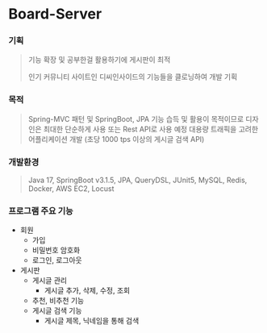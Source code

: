 # Board-Server

### 기획
> 기능 확장 및 공부한걸 활용하기에 게시판이 최적
>
> 인기 커뮤니티 사이트인 디씨인사이드의 기능들을 클로닝하여 개발 기획

### 목적
> Spring-MVC 패턴 및 SpringBoot, JPA 기능 습득 및 활용이 목적이므로 디자인은 최대한 단순하게 사용 또는 Rest API로 사용 예정
> 대용량 트래픽을 고려한 어플리케이션 개발 (초당 1000 tps 이상의 게시글 검색 API)

### 개발환경
> Java 17, SpringBoot v3.1.5, JPA, QueryDSL, JUnit5, MySQL, Redis, Docker, AWS EC2, Locust

### 프로그램 주요 기능
- 회원
  - 가입
  - 비밀번호 암호화
  - 로그인, 로그아웃
- 게시판
    - 게시글 관리
        - 게시글 추가, 삭제, 수정, 조회
    - 추천, 비추천 기능
    - 게시글 검색 기능
        - 게시글 제목, 닉네임을 통해 검색